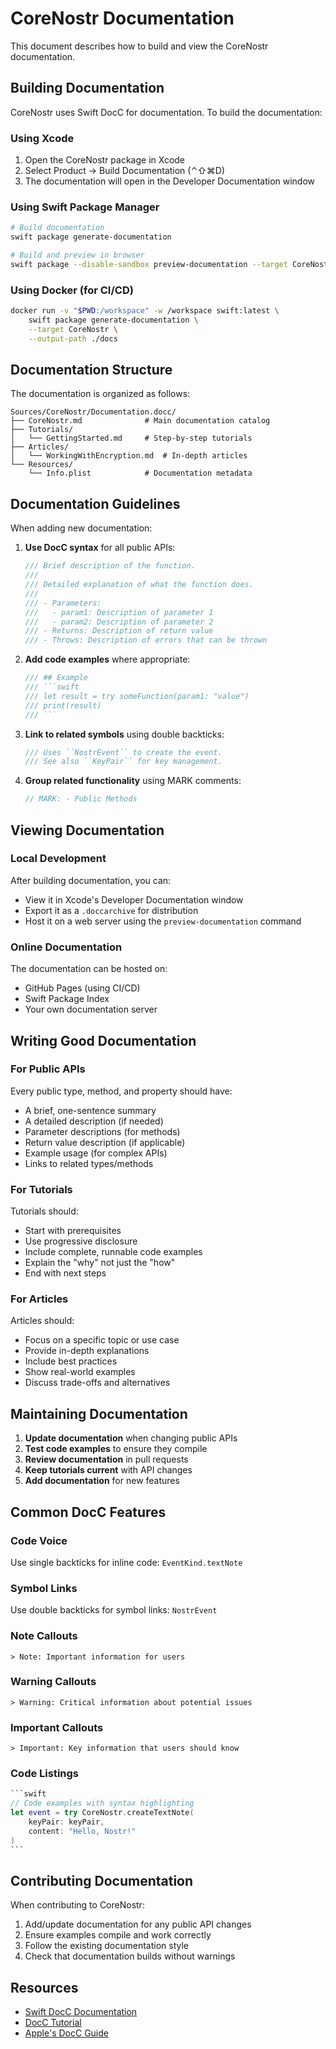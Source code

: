 # CoreNostr Documentation

This document describes how to build and view the CoreNostr documentation.

## Building Documentation

CoreNostr uses Swift DocC for documentation. To build the documentation:

### Using Xcode

1. Open the CoreNostr package in Xcode
2. Select Product → Build Documentation (⌃⇧⌘D)
3. The documentation will open in the Developer Documentation window

### Using Swift Package Manager

```bash
# Build documentation
swift package generate-documentation

# Build and preview in browser
swift package --disable-sandbox preview-documentation --target CoreNostr
```

### Using Docker (for CI/CD)

```bash
docker run -v "$PWD:/workspace" -w /workspace swift:latest \
    swift package generate-documentation \
    --target CoreNostr \
    --output-path ./docs
```

## Documentation Structure

The documentation is organized as follows:

```
Sources/CoreNostr/Documentation.docc/
├── CoreNostr.md              # Main documentation catalog
├── Tutorials/
│   └── GettingStarted.md     # Step-by-step tutorials
├── Articles/
│   └── WorkingWithEncryption.md  # In-depth articles
└── Resources/
    └── Info.plist            # Documentation metadata
```

## Documentation Guidelines

When adding new documentation:

1. **Use DocC syntax** for all public APIs:
   ```swift
   /// Brief description of the function.
   ///
   /// Detailed explanation of what the function does.
   ///
   /// - Parameters:
   ///   - param1: Description of parameter 1
   ///   - param2: Description of parameter 2
   /// - Returns: Description of return value
   /// - Throws: Description of errors that can be thrown
   ```

2. **Add code examples** where appropriate:
   ```swift
   /// ## Example
   /// ```swift
   /// let result = try someFunction(param1: "value")
   /// print(result)
   /// ```
   ```

3. **Link to related symbols** using double backticks:
   ```swift
   /// Uses ``NostrEvent`` to create the event.
   /// See also ``KeyPair`` for key management.
   ```

4. **Group related functionality** using MARK comments:
   ```swift
   // MARK: - Public Methods
   ```

## Viewing Documentation

### Local Development

After building documentation, you can:
- View it in Xcode's Developer Documentation window
- Export it as a `.doccarchive` for distribution
- Host it on a web server using the `preview-documentation` command

### Online Documentation

The documentation can be hosted on:
- GitHub Pages (using CI/CD)
- Swift Package Index
- Your own documentation server

## Writing Good Documentation

### For Public APIs

Every public type, method, and property should have:
- A brief, one-sentence summary
- A detailed description (if needed)
- Parameter descriptions (for methods)
- Return value description (if applicable)
- Example usage (for complex APIs)
- Links to related types/methods

### For Tutorials

Tutorials should:
- Start with prerequisites
- Use progressive disclosure
- Include complete, runnable code examples
- Explain the "why" not just the "how"
- End with next steps

### For Articles

Articles should:
- Focus on a specific topic or use case
- Provide in-depth explanations
- Include best practices
- Show real-world examples
- Discuss trade-offs and alternatives

## Maintaining Documentation

1. **Update documentation** when changing public APIs
2. **Test code examples** to ensure they compile
3. **Review documentation** in pull requests
4. **Keep tutorials current** with API changes
5. **Add documentation** for new features

## Common DocC Features

### Code Voice
Use single backticks for inline code: `EventKind.textNote`

### Symbol Links
Use double backticks for symbol links: ``NostrEvent``

### Note Callouts
```
> Note: Important information for users
```

### Warning Callouts
```
> Warning: Critical information about potential issues
```

### Important Callouts
```
> Important: Key information that users should know
```

### Code Listings
````swift
```swift
// Code examples with syntax highlighting
let event = try CoreNostr.createTextNote(
    keyPair: keyPair,
    content: "Hello, Nostr!"
)
```
````

## Contributing Documentation

When contributing to CoreNostr:
1. Add/update documentation for any public API changes
2. Ensure examples compile and work correctly
3. Follow the existing documentation style
4. Check that documentation builds without warnings

## Resources

- [Swift DocC Documentation](https://www.swift.org/documentation/docc/)
- [DocC Tutorial](https://www.swift.org/documentation/docc/tutorial)
- [Apple's DocC Guide](https://developer.apple.com/documentation/docc)